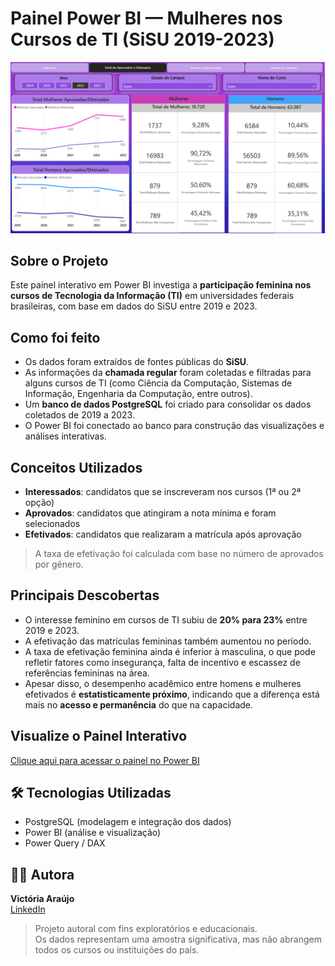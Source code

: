 # Painel Power BI — Mulheres nos Cursos de TI (SiSU 2019-2023)

![Preview do Painel](preview.png)

## Sobre o Projeto

Este painel interativo em Power BI investiga a **participação feminina nos cursos de Tecnologia da Informação (TI)** em universidades federais brasileiras, com base em dados do SiSU entre 2019 e 2023.

## Como foi feito

- Os dados foram extraídos de fontes públicas do **SiSU**.
- As informações da **chamada regular** foram coletadas e filtradas para alguns cursos de TI (como Ciência da Computação, Sistemas de Informação, Engenharia da Computação, entre outros).
- Um **banco de dados PostgreSQL** foi criado para consolidar os dados coletados de 2019 a 2023.
- O Power BI foi conectado ao banco para construção das visualizações e análises interativas.

## Conceitos Utilizados

- **Interessados**: candidatos que se inscreveram nos cursos (1ª ou 2ª opção)
- **Aprovados**: candidatos que atingiram a nota mínima e foram selecionados
- **Efetivados**: candidatos que realizaram a matrícula após aprovação

> A taxa de efetivação foi calculada com base no número de aprovados por gênero.

## Principais Descobertas

- O interesse feminino em cursos de TI subiu de **20% para 23%** entre 2019 e 2023.
- A efetivação das matrículas femininas também aumentou no período.
- A taxa de efetivação feminina ainda é inferior à masculina, o que pode refletir fatores como insegurança, falta de incentivo e escassez de referências femininas na área.
- Apesar disso, o desempenho acadêmico entre homens e mulheres efetivados é **estatisticamente próximo**, indicando que a diferença está mais no **acesso e permanência** do que na capacidade.

## Visualize o Painel Interativo

[Clique aqui para acessar o painel no Power BI](https://app.powerbi.com/view?r=eyJrIjoiNWU4M2M0ZDctZjFhMi00Mzk3LTlhMjctYjE0NjRiZGQxMjZiIiwidCI6ImJmN2UwZjYwLTVhMjktNDk4Ny1iNzA5LWYxYWIyODhmNjM4NSJ9)


## 🛠️ Tecnologias Utilizadas

- PostgreSQL (modelagem e integração dos dados)
- Power BI (análise e visualização)
- Power Query / DAX

## 👩‍💻 Autora

**Victória Araújo**  
[LinkedIn](https://www.linkedin.com/in/victoriaraujoo)

> Projeto autoral com fins exploratórios e educacionais.  
> Os dados representam uma amostra significativa, mas não abrangem todos os cursos ou instituições do país.
